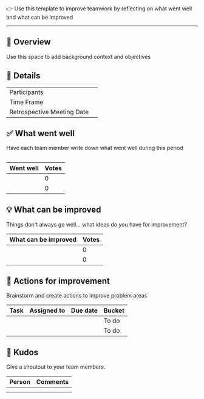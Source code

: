 👉️ Use this template to improve teamwork by reflecting on what went well and what can be improved

---

## 💫 Overview

Use this space to add background context and objectives

  

## 📜 Details

|||
|---|---|
|Participants||
|Time Frame||
|Retrospective Meeting Date||

  

## ✅ What went well

Have each team member write down what went well during this period

## 

|Went well|Votes|
|---|---|
||0|
||0|

  

## 💡 What can be improved

Things don't always go well... what ideas do you have for improvement?

|What can be improved|Votes|
|---|---|
||0|
||0|

  

## 🎯 Actions for improvement

Brainstorm and create actions to improve problem areas

|Task|Assigned to|Due date|Bucket|
|---|---|---|---|
||||To do|
||||To do|

## 🏅 Kudos

Give a shoutout to your team members.

|Person|Comments|
|---|---|
|||
|||
